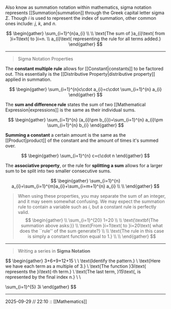 Also know as summation notation within mathematics, sigma notation represents [[Summation|summation]] through the Greek capital letter sigma $\Sigma$. Though $i$ is used to represent the index of summation, other common ones include: $j$, $k$, and $n$.

$$
\begin{gather}
\sum_{i=1}^{n}a_{i} \\ \\
\text{The sum of }a_{i}\text{ from }i=1\text{ to }i=n. \\
a_{i}\text{ representing the rule for all terms added.}
\end{gather}
$$

---

>Sigma Notation Properties

The **constant multiple rule** allows for [[Constant|constants]] to be factored out. This essentially is the [[Distributive Property|distributive property]] applied in summation.

$$
\begin{gather}
\sum_{i=1}^{n}c\cdot a_{i}=c\cdot \sum_{i=1}^{n} a_{i}
\end{gather}
$$

The **sum and difference rule** states the sum of two [[Mathematical Expression|expressions]] is the same as their individual sums.

$$
\begin{gather}
\sum_{i=1}^{n} (a_{i}\pm b_{i})=\sum_{i=1}^{n} a_{i}\pm \sum_{i=1}^{n} b_{i}
\end{gather}
$$

**Summing a constant** a certain amount is the same as the [[Product|product]] of the constant and the amount of times it's summed over.

$$
\begin{gather}
\sum_{i=1}^{n} c=c\cdot n
\end{gather}
$$

The **associative property**, or the rule for **splitting a sum** allows for a larger sum to be split into two smaller consecutive sums.

$$
\begin{gather}
\sum_{i=1}^{n} a_{i}=\sum_{i=1}^{m}a_{i}+\sum_{i=m+1}^{n} a_{i} \\ \\
\end{gather}
$$

>When using these properties, you may separate the sum of an integer, and it may seem somewhat confusing. We may expect the summation rule to contain a variable such as $i$, but a constant rule is perfectly valid.
$$
\begin{gather} \\
\sum_{i=1}^{20} 1=20 \\ \\
\text{\textbf{The summation above asks:}} \\
\text{From }i=1\text{ to }i=20\text{ what does the ``rule'' of the sum generate?} \\ \\
\text{The rule in this case is simply a constant function equal to 1.} \\ \\
\end{gather} 
$$
---

>Writing a series in **Sigma Notation**

$$
\begin{gather}
3+6+9+12+15 \\ \\
\text{Identify the pattern.} \\
\text{Here we have each term as a multiple of 3.} \\
\text{The function }3i\text{ represents the }i\text{-th term.} \\
\text{The last term, }15\text{, is represented by the final index n.} \\ \\

\sum_{i=1}^{5} 3i
\end{gather}
$$

---

2025-09-29 // 22:10
:: [[Mathematics]]

